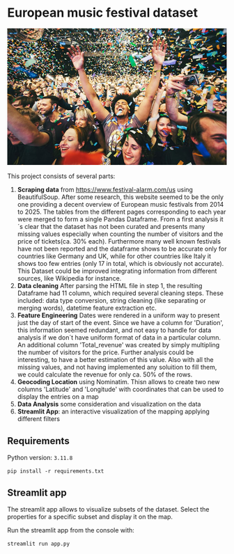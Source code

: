 # European music festival dataset

![Festival](festival.jpg)

This project consists of several parts:
1. **Scraping data** from https://www.festival-alarm.com/us using BeautifulSoup. After some research, this website seemed to be the only one providing a decent overview of European music festivals from 2014 to 2025. The tables from the different pages corresponding to each year were merged to form a single Pandas Dataframe. From a first analysis it´s clear that the dataset has not been curated and presents many missing values especially when counting the number of visitors and the price of tickets(ca. 30% each). Furthermore many well known festivals have not been reported and the dataframe shows to be accurate only for countries like Germany and UK, while for other countries like Italy it shows too few entries (only 17 in total, which is obviously not accurate). This Dataset could be improved integrating information from different sources, like Wikipedia for instance.
2. **Data cleaning** After parsing the HTML file in step 1, the resulting Dataframe had 11 column, which required several cleaning steps. These included: data type conversion, string cleaning (like separating or merging words), datetime feature extraction etc.
3. **Feature Engineering** Dates were rendered in a uniform way to present just the day of start of the event. Since we have a column for 'Duration', this information seemed redundant, and not easy to handle for data analysis if we don´t have uniform format of data in a particular column. An additional column 'Total_revenue' was created by simply multipling the number of visitors for the price. Further analysis could be interesting, to have a better estimation of this value. Also with all the missing values, and not having implemented any soluition to fill them, we could calculate the revenue for only ca. 50% of the rows.
4. **Geocoding Location** using Nominatim. Thisn allows to create two new columns 'Latitude' and 'Longitude' with coordinates that can be used to display the entries on a map
5. **Data Analysis** some consideration and visualization on the data
6. **Streamlit App**: an interactive visualization of the mapping applying different filters

## Requirements
Python version: `3.11.8`
```
pip install -r requirements.txt
```

## Streamlit app
The streamlit app allows to visualize subsets of the dataset. Select the properties for a specific subset and display it on the map.  

Run the streamlit app from the console with:

```
streamlit run app.py
``` 